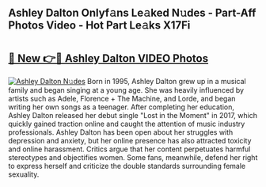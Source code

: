 ## Ashley Dalton Onlyf𝚊ns Le𝚊ked N𝚞des - Part-Aff Photos Video - Hot Part Le𝚊ks X17Fi

# <h2><a href="http://ac30589.deff.icu/?id=Ashley+Dalton">🔗 New 👉🔴 Ashley Dalton VIDEO Photos</a></h2>

[![Ashley Dalton N𝚞des](https://i.imgur.com/rIISA9y.gif)](http://ac30589.deff.icu/?id=Ashley+Dalton)
Born in 1995, Ashley Dalton grew up in a musical family and began singing at a young age. She was heavily influenced by artists such as Adele, Florence + The Machine, and Lorde, and began writing her own songs as a teenager. After completing her education, Ashley Dalton released her debut single "Lost in the Moment" in 2017, which quickly gained traction online and caught the attention of music industry professionals. Ashley Dalton has been open about her struggles with depression and anxiety, but her online presence has also attracted toxicity and online harassment. Critics argue that her content perpetuates harmful stereotypes and objectifies women. Some fans, meanwhile, defend her right to express herself and criticize the double standards surrounding female sexuality.
